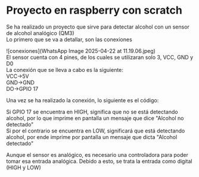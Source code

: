 # Proyecto en raspberry con scratch

Se ha realizado un proyecto que sirve para detectar alcohol con un sensor de alcohol analógico (QM3)  
Lo primero que se va a detallar, son las conexiones  

![conexiones](WhatsApp Image 2025-04-22 at 11.19.06.jpeg)  
El sensor cuenta con 4 pines, de los cuales se utilizaran solo 3, VCC, GND y D0  
La conexión que se lleva a cabo es la siguiente:  
VCC->5V  
GND->GND  
DO->GPIO 17  

Una vez se ha realizado la conexión, lo siguiente es el código:  

Si GPIO 17 se encuentra en HIGH, significa que no se está detectando alcohol, por lo que imprime en pantalla un mensaje que dice "Alcohol no detectado"  
Si por el contrario se encuentra en LOW, significará que está detectando alcohol, por ende imprime por pantalla un mensaje que dicta "Alcohol detectado"  

Aunque el sensor es analógico, es necesario una controladora para poder tomar esa entrada analógica. Debido a esto, se trata la entrada como digital (HIGH y LOW)

